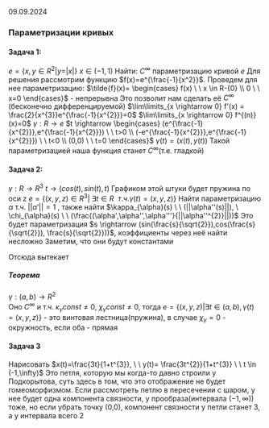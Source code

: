 09.09.2024
### Параметризации кривых 
#### Задача 1:
$e = \{{x,y} \in R^{2} | y=|x|\}$     $x\in(-1,1)$
Найти: $C^{\infty}$ параметризацию кривой $e$
Для решения рассмотрим функцию $f(x)=e^{\frac{-1}{x^2}}$.
Проведем для нее параметризацию:
$\tilde{f}(x)= \begin{cases} f(x) \ \ x \in R-{0} \\ 0 \ \ x=0 \end{cases}$ - непрерывна
Это позволит нам сделать её $C^{\infty}$ (бесконечно дифференцируемой)
$\lim\limits_{x \rightarrow 0} f'(x) = \frac{2}{x^{3}}e^{\frac{-1}{x^{2}}}=0$
$\lim\limits_{x \rightarrow 0} f^{(n)}(x)=0$
$\gamma:  R \rightarrow e$
$t \rightarrow \begin{cases}  (e^{\frac{-1}{x^{2}}},e^{\frac{-1}{x^{2}}}) \ \ t>0 \\ (-e^{\frac{-1}{x^{2}}},e^{\frac{-1}{x^{2}}}) \ \ t<0 \\ (0,0) \ \ t=0 \end{cases}$
$\gamma(t)=(x(t),y(t))$
Такой параметризацией наша функция станет $C^{\infty}$(т.е. гладкой)
#### Задача 2:
$\gamma: R \rightarrow R^3$
$t \rightarrow (cos(t), sin(t), t)$
Графиком этой штуки будет пружина по оси z
$e = \{(x,y,z)\in R^{3}|\ \exists t \in R \ \ т.ч. \gamma(t)=(x,y,z)\}$
Найти параметризацию $\alpha$ т.ч. $||\alpha'|| = 1$ , также найти $\kappa_{\alpha}(s) \ \ (||\alpha''(s)||), \ \chi_{\alpha}(s) \ \ (\frac{(\alpha',\alpha'',\alpha'''}{||\alpha''^{2}}||))$
Это будет параметризация 
$s \rightarrow (sin(\frac{s}{\sqrt{2}}),cos(\frac{s}{\sqrt{2}}), \frac{s}{\sqrt{2}}))$, коэффициенты через неё найти несложно
Заметим, что они будут константами

Отсюда вытекает 
##### Теорема
$\gamma: (a,b) \rightarrow R^2$  
Оно $C^\infty$ и т.ч. $\kappa_{\gamma} const \ne 0, \ \chi_{\gamma} const \ne 0$, тогда $e=\{ (x,y,z) | \exists t \in (a,b), \gamma(t)=(x,y,z)\}$ - это винтовая лестница(пружина), в случае $\chi_{\gamma}=0$ - окружность, если оба - прямая
#### Задача 3
Нарисовать $x(t)=\frac{3t}{1+t^{3}}, \ \ y(t)= \frac{3t^{2}}{1+t^{3}} \ \ t \in (-1,\infty)$
Это петля, которую мы когда-то давно строили у Подкорытова, суть здесь в том, что это отображение не будет гомеоморфизмом.
Если рассмотреть петлю в пересечении с шаром, у нее будет одна компонента связности, у прообраза(интервала $(-1,\infty)$) тоже, но если убрать точку (0,0), компонент связности у петли станет 3, а у интервала всего 2
